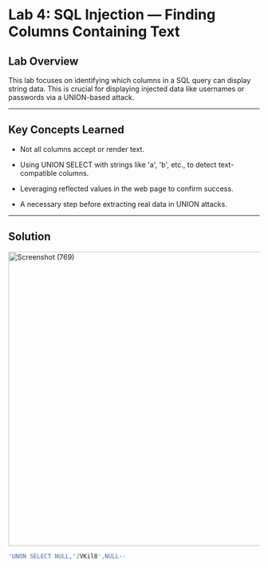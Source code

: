 # Lab 4: SQL Injection — Finding Columns Containing Text

## Lab Overview

This lab focuses on identifying which columns in a SQL query can display string data. This is crucial for displaying injected data like usernames or passwords via a UNION-based attack.

---

## Key Concepts Learned

- Not all columns accept or render text.

- Using UNION SELECT with strings like 'a', 'b', etc., to detect text-compatible columns.

- Leveraging reflected values in the web page to confirm success.

- A necessary step before extracting real data in UNION attacks.

---

## Solution

<img width="1303" height="589" alt="Screenshot (769)" src="https://github.com/user-attachments/assets/0df76271-8886-4caf-a05a-39938539d727" />


```sql
'UNON SELECT NULL,'2VKil8',NULL--
```

